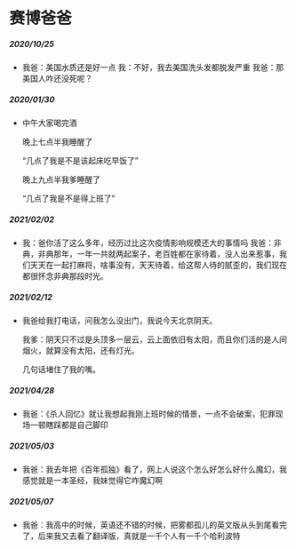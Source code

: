 # 赛博爸爸

##### 2020/10/25

- 我爸：美国水质还是好一点
  我：不好，我去美国洗头发都脱发严重
  我爸：那美国人咋还没死呢？

##### 2020/01/30

- 中午大家喝完酒

  晚上七点半我睡醒了

  “几点了我是不是该起床吃早饭了”

  晚上九点半我爹睡醒了

  “几点了我是不是得上班了”  

##### 2021/02/02

- 我：爸你活了这么多年，经历过比这次疫情影响规模还大的事情吗
  我爸：非典，非典那年，一年一共就两起案子，老百姓都在家待着，没人出来惹事，我们天天在一起打麻将，啥事没有，天天待着，给这帮人待的腻歪的，我们现在都很怀念非典那段时光。 

##### 2021/02/12

- 我爸给我打电话，问我怎么没出门，我说今天北京阴天。

  我爹：阴天只不过是头顶多一层云，云上面依旧有太阳，而且你们活的是人间烟火，就算没有太阳，还有灯光。

  几句话堵住了我的嘴。 

##### 2021/04/28

- 我爸：《杀人回忆》就让我想起我刚上班时候的情景，一点不会破案，犯罪现场一顿瞎踩都是自己脚印 

##### 2021/05/03

- 我爸：我去年把《百年孤独》看了，网上人说这个怎么好怎么好什么魔幻，我感觉就是一本圣经，我妹觉得它咋魔幻啊

##### 2021/05/07

- 我爸：我高中的时候，英语还不错的时候，把雾都孤儿的英文版从头到尾看完了，后来我又去看了翻译版，真就是一千个人有一千个哈利波特
